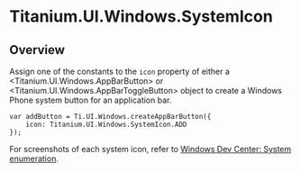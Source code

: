 # Titanium.UI.Windows.SystemIcon

<TypeHeader/>

## Overview

Assign one of the constants to the `icon` property of either a
<Titanium.UI.Windows.AppBarButton> or <Titanium.UI.Windows.AppBarToggleButton>
object to create a Windows Phone system button for an application bar.

    var addButton = Ti.UI.Windows.createAppBarButton({
        icon: Titanium.UI.Windows.SystemIcon.ADD
    });

For screenshots of each system icon, refer to
[Windows Dev Center: System enumeration](https://msdn.microsoft.com/en-us/library/windows/apps/windows.ui.xaml.controls.symbol).

<ApiDocs/>
